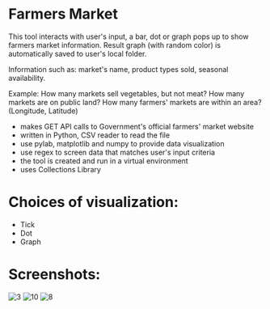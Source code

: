 # Farmers Market
This tool interacts with user's input, a bar, dot or graph pops up to show farmers market information. 
Result graph (with random color) is automatically saved to user's local folder.

Information such as:
market's name, product types sold, seasonal availability.

Example: 
How many markets sell vegetables, but not meat?
How many markets are on public land?
How many farmers' markets are within an area? (Longitude, Latitude)

- makes GET API calls to Government's official farmers' market website
- written in Python, CSV reader to read the file
- use pylab, matplotlib and numpy to provide data visualization
- use regex to screen data that matches user's input criteria
- the tool is created and run in a virtual environment
- uses Collections Library


# Choices of visualization:
- Tick
- Dot 
- Graph

# Screenshots:
![3](https://cloud.githubusercontent.com/assets/5422263/25247190/062bd1d4-25bf-11e7-8ea4-641f471da3d5.png)
![10](https://cloud.githubusercontent.com/assets/5422263/25247326/6306b4c8-25bf-11e7-9d5e-3d28dbc59549.png)
![8](https://cloud.githubusercontent.com/assets/5422263/25247187/046a7328-25bf-11e7-9be4-21e9191162be.png)
